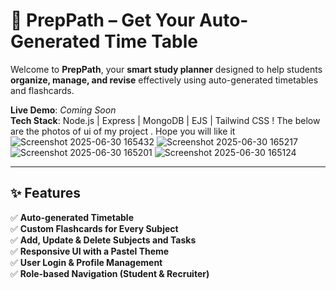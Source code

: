 # 📘 PrepPath – Get Your Auto-Generated Time Table

Welcome to **PrepPath**, your **smart study planner** designed to help students **organize, manage, and revise** effectively using auto-generated timetables and flashcards.

**Live Demo**: _Coming Soon_  
**Tech Stack**: Node.js | Express | MongoDB | EJS | Tailwind CSS  !
The below are the photos of ui of my project . Hope you will like it
![Screenshot 2025-06-30 165432](https://github.com/user-attachments/assets/b759e566-ea8f-4345-b509-f5f1787e4147)
![Screenshot 2025-06-30 165217](https://github.com/user-attachments/assets/73e1c651-71e5-43d4-b3f0-511baa830978)
![Screenshot 2025-06-30 165201](https://github.com/user-attachments/assets/b192b3bf-5ad4-4b3c-a997-41cd17eddb75)
![Screenshot 2025-06-30 165124](https://github.com/user-attachments/assets/f9237744-f909-43de-9f04-0c043df36557)


---

## ✨ Features

✅ **Auto-generated Timetable**  
✅ **Custom Flashcards for Every Subject**  
✅ **Add, Update & Delete Subjects and Tasks**  
✅ **Responsive UI with a Pastel Theme**  
✅ **User Login & Profile Management**  
✅ **Role-based Navigation (Student & Recruiter)**
